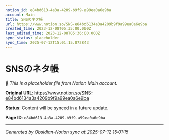 ```yaml
---
notion_id: e84bd613-4a3a-4209-b9f9-a99ea0a6e9ba
account: Main
title: SNSのネタ帳
url: https://www.notion.so/SNS-e84bd6134a3a4209b9f9a99ea0a6e9ba
created_time: 2023-12-08T05:35:00.000Z
last_edited_time: 2023-12-08T05:36:00.000Z
sync_status: placeholder
sync_time: 2025-07-12T15:01:15.072843
---
```


# SNSのネタ帳

*🔄 This is a placeholder file from Notion Main account.*

**Original URL**: https://www.notion.so/SNS-e84bd6134a3a4209b9f9a99ea0a6e9ba

**Status**: Content will be synced in a future update.

**Page ID**: `e84bd613-4a3a-4209-b9f9-a99ea0a6e9ba`

---

*Generated by Obsidian-Notion sync at 2025-07-12 15:01:15*
